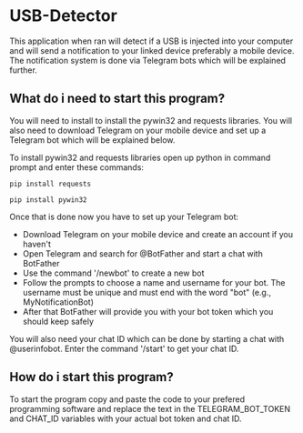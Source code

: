 # USB-Detector
This application when ran will detect if a USB is injected into your computer and will send a notification to your linked device preferably a mobile device. The notification system is done via Telegram bots which will be explained further.

## What do i need to start this program?
You will need to install to install the pywin32 and requests libraries. You will also need to download Telegram on your mobile device and set up a Telegram bot which will be explained below.

To install pywin32 and requests libraries open up python in command prompt and enter these commands:
```
pip install requests
```
```
pip install pywin32
```
Once that is done now you have to set up your Telegram bot:
- Download Telegram on your mobile device and create an account if you haven't
- Open Telegram and search for @BotFather and start a chat with BotFather
- Use the command '/newbot' to create a new bot
- Follow the prompts to choose a name and username for your bot. The username must be unique and must end with the word "bot" (e.g., MyNotificationBot)
- After that BotFather will provide you with your bot token which you should keep safely

You will also need your chat ID which can be done by starting a chat with @userinfobot. Enter the command '/start' to get your chat ID.

## How do i start this program?
To start the program copy and paste the code to your prefered programming software and replace the text in the TELEGRAM_BOT_TOKEN and CHAT_ID variables with your actual bot token and chat ID.
